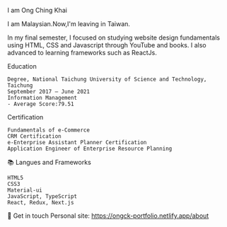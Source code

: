 I am Ong Ching Khai

I am Malaysian.Now,I'm leaving in Taiwan.

In my final semester, I focused on studying website design fundamentals using HTML, CSS and Javascript through YouTube and books.
I also advanced to learning frameworks such as ReactJs.

Education

    Degree, National Taichung University of Science and Technology, Taichung
    September 2017 — June 2021
    Information Management
    - Average Score:79.51
    
Certification

    Fundamentals of e-Commerce
    CRM Certification
    e-Enterprise Assistant Planner Certification
    Application Engineer of Enterprise Resource Planning

📚 Langues and Frameworks

    HTML5
    CSS3
    Material-ui
    JavaScript, TypeScript
    React, Redux, Next.js

🔗 Get in touch
Personal site: https://ongck-portfolio.netlify.app/about
